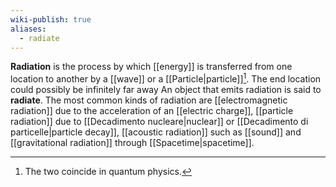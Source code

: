 ```yaml
---
wiki-publish: true
aliases:
  - radiate
---
```

**Radiation** is the process by which [[energy]] is transferred from one location to another by a [[wave]] or a [[Particle|particle]][^1]. The end location could possibly be infinitely far away An object that emits radiation is said to **radiate**. The most common kinds of radiation are [[electromagnetic radiation]] due to the acceleration of an [[electric charge]], [[particle radiation]] due to [[Decadimento nucleare|nuclear]] or [[Decadimento di particelle|particle decay]], [[acoustic radiation]] such as [[sound]] and [[gravitational radiation]] through [[Spacetime|spacetime]].

[^1]: The two coincide in quantum physics.
